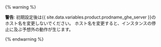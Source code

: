 {% warning %}

**警告**: 初期設定後は{{ site.data.variables.product.prodname_ghe_server }}のホスト名を変更しないでください。 ホスト名を変更すると、インスタンスの停止に及ぶ予想外の動作が生じます。

{% endwarning %}  
